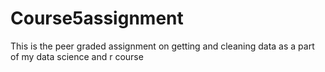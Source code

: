 # Course5assignment
This is the peer graded assignment on getting and cleaning data as a part of my data science and r course
